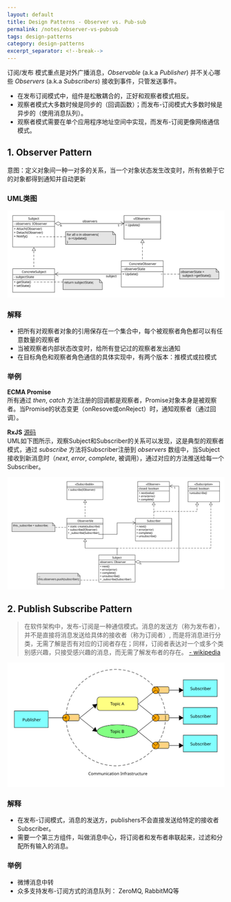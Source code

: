 ```yaml
---
layout: default
title: Design Patterns - Observer vs. Pub-sub
permalink: /notes/observer-vs-pubsub
tags: design-patterns
category: design-patterns
excerpt_separator: <!--break-->
---
```


订阅/发布 模式重点是对外广播消息，*Observable* (a.k.a *Publisher*) 并不关心哪些 *Observers* (a.k.a *Subscribers*) 接收到事件，只管发送事件。  
* 在发布订阅模式中，组件是松散耦合的，正好和观察者模式相反。
* 观察者模式大多数时候是同步的（回调函数）；而发布-订阅模式大多数时候是异步的（使用消息队列）。
* 观察者模式需要在单个应用程序地址空间中实现，而发布-订阅更像网络通信模式。
<!--break-->

## 1. Observer Pattern

意图：定义对象间一种一对多的关系，当一个对象状态发生改变时，所有依赖于它的对象都得到通知并自动更新   

### UML类图   
![Observer Pattern UML](/assets/images/designpattern/observer%20pattern.svg "Observer Pattern UML")   

### 解释   
* 把所有对观察者对象的引用保存在一个集合中，每个被观察者角色都可以有任意数量的观察者   
* 当被观察者内部状态改变时，给所有登记过的观察者发出通知   
* 在目标角色和观察者角色通信的具体实现中，有两个版本：推模式或拉模式

### 举例   
**ECMA Promise**   
所有通过 *then*, *catch* 方法注册的回调都是观察者，Promise对象本身是被观察者。当Promise的状态变更（onResove或onReject）时，通知观察者（通过回调）。   

**RxJS** [源码](https://github.com/ReactiveX/rxjs/blob/master/src/internal/Subject.ts)   
UML如下图所示，观察Subject和Subscriber的关系可以发现，这是典型的观察者模式，通过 *subscribe* 方法将Subscriber注册到 *observers* 数组中，当Subject接收到新消息时（*next*, *error*, *complete*, 被调用），通过对应的方法推送给每一个Subscriber。

![RXJS UML](/assets/images/designpattern/rxjs.svg "RXJS UML") 

## 2. Publish Subscribe Pattern

> 在软件架构中，发布-订阅是一种通信模式。消息的发送方（称为发布者），并不是直接将消息发送给具体的接收者（称为订阅者）, 而是将消息进行分类，无需了解是否有对应的订阅者存在；同样，订阅者表达对一个或多个类别感兴趣，只接受感兴趣的消息，而无需了解发布者的存在。 [ - wikipedia](https://en.wikipedia.org/wiki/Publish%E2%80%93subscribe_pattern)

![Publish Subscribe Pattern](/assets/images/designpattern/pubsub%20pattern.svg "Publish Subscribe Pattern") 

### 解释   
* 在发布-订阅模式，消息的发送方，publishers不会直接发送给特定的接收者Subscriber。   
* 需要一个第三方组件，叫做消息中心，将订阅者和发布者串联起来，过滤和分配所有输入的消息。

### 举例   
* 微博消息中转   
* 众多支持发布-订阅方式的消息队列： ZeroMQ,  RabbitMQ等